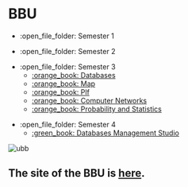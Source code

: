 # BBU
<ul>
  <li>:open_file_folder: Semester 1
    </ul>
  </li>
<ul>
  <li>:open_file_folder: Semester 2
    </ul>
  </li>
<ul>
  <li>:open_file_folder: Semester 3
    <ul>
      <li>
        <a href="https://github.com/adrianatim/Babes-Bolyai-University/tree/main/Semester3/Databases">
          :orange_book: Databases
        </a>
      </li>
      <li>
       <a href="https://github.com/adrianatim/Babes-Bolyai-University/tree/main/Semester3/Map">
          :orange_book: Map
        </a>
      </li> 
      <li>
        <a href="https://github.com/adrianatim/Babes-Bolyai-University/tree/main/Semester3/Plf">
          :orange_book: Plf
        </a>
      </li>
      <li>
        <a href="https://github.com/adrianatim/Babes-Bolyai-University/tree/main/Semester3/Computer%20Networks">
          :orange_book: Computer Networks
        </a>
      </li>
      <li>
        <a href="https://github.com/adrianatim/Babes-Bolyai-University/tree/main/Semester3/PS">
          :orange_book: Probability and Statistics
        </a>
      </li>
    </ul>
  </li>
</ul>
<ul>
  <li>:open_file_folder: Semester 4
     <ul>
      <li>
        <a href="https://github.com/adrianatim/Babes-Bolyai-University/tree/main/Semester4/DBMS">
          :green_book: Databases Management Studio
        </a>
       </li>
    </ul>
  </li>
</ul>

![ubb](https://user-images.githubusercontent.com/64086283/102396628-5faa7780-3fe5-11eb-9c8e-cd192a6bdfd6.png)
## The site of the BBU is [here](http://www.cs.ubbcluj.ro/).
